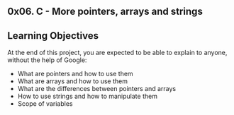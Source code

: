 ## 0x06. C - More pointers, arrays and strings
##
## Learning Objectives
At the end of this project, you are expected to be able to explain to anyone, without the help of Google:

* What are pointers and how to use them
* What are arrays and how to use them
* What are the differences between pointers and arrays
* How to use strings and how to manipulate them
* Scope of variables
